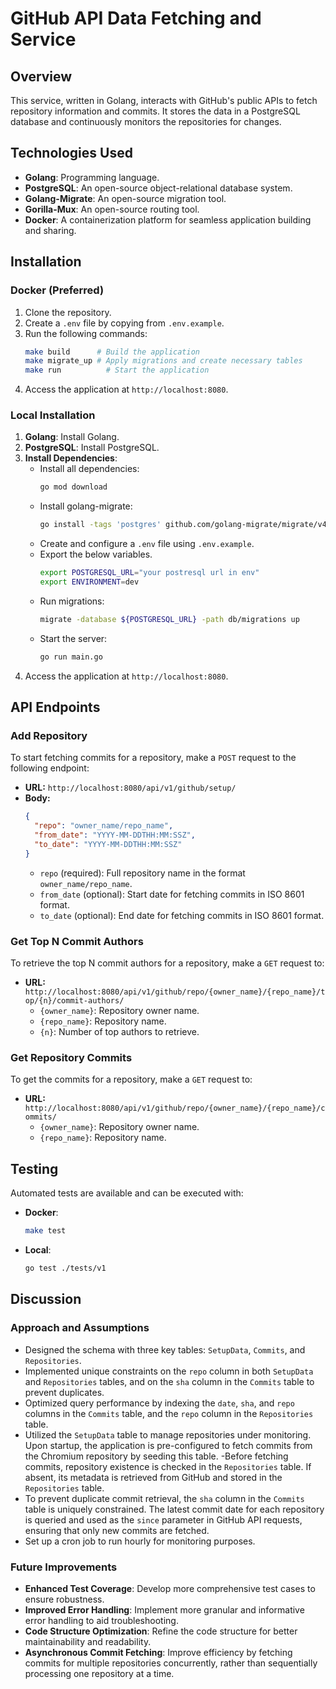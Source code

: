 # GitHub API Data Fetching and Service

## Overview
This service, written in Golang, interacts with GitHub's public APIs to fetch repository information and commits. It stores the data in a PostgreSQL database and continuously monitors the repositories for changes.

## Technologies Used
- **Golang**: Programming language.
- **PostgreSQL**: An open-source object-relational database system.
- **Golang-Migrate**: An open-source migration tool.
- **Gorilla-Mux**: An open-source routing tool.
- **Docker**: A containerization platform for seamless application building and sharing.

## Installation

### Docker (Preferred)
1. Clone the repository.
2. Create a `.env` file by copying from `.env.example`.
3. Run the following commands:
   ```bash
   make build      # Build the application
   make migrate_up # Apply migrations and create necessary tables
   make run          # Start the application
   ```
4. Access the application at `http://localhost:8080`.

### Local Installation
1. **Golang**: Install Golang. 
2. **PostgreSQL**: Install PostgreSQL. 
3. **Install Dependencies**:
   - Install all dependencies:
     ```bash
     go mod download
     ```
   - Install golang-migrate:
     ```bash
     go install -tags 'postgres' github.com/golang-migrate/migrate/v4/cmd/migrate@latest
     ```
   - Create and configure a `.env` file using `.env.example`.
   - Export the below variables.
      ```bash
      export POSTGRESQL_URL="your postresql url in env"
      export ENVIRONMENT=dev
      ```
   - Run migrations:
     ```bash
     migrate -database ${POSTGRESQL_URL} -path db/migrations up
     ```
   - Start the server:
     ```bash
     go run main.go
     ```
4. Access the application at `http://localhost:8080`.

## API Endpoints

### Add Repository

To start fetching commits for a repository, make a `POST` request to the following endpoint:

- **URL:** `http://localhost:8080/api/v1/github/setup/`
- **Body:**
  ```json
  {
    "repo": "owner_name/repo_name",
    "from_date": "YYYY-MM-DDTHH:MM:SSZ",
    "to_date": "YYYY-MM-DDTHH:MM:SSZ"
  }
  ```
  - `repo` (required): Full repository name in the format `owner_name/repo_name`.
  - `from_date` (optional): Start date for fetching commits in ISO 8601 format.
  - `to_date` (optional): End date for fetching commits in ISO 8601 format.

### Get Top N Commit Authors

To retrieve the top N commit authors for a repository, make a `GET` request to:

- **URL:** `http://localhost:8080/api/v1/github/repo/{owner_name}/{repo_name}/top/{n}/commit-authors/`
  - `{owner_name}`: Repository owner name.
  - `{repo_name}`: Repository name.
  - `{n}`: Number of top authors to retrieve.

### Get Repository Commits

To get the commits for a repository, make a `GET` request to:

- **URL:** `http://localhost:8080/api/v1/github/repo/{owner_name}/{repo_name}/commits/`
  - `{owner_name}`: Repository owner name.
  - `{repo_name}`: Repository name.


## Testing

Automated tests are available and can be executed with:

- **Docker**:
  ```bash
  make test
  ```
- **Local**:
  ```bash
  go test ./tests/v1 
  ```

## Discussion

### Approach and Assumptions
  - Designed the schema with three key tables: `SetupData`, `Commits`, and `Repositories`.
  - Implemented unique constraints on the `repo` column in both `SetupData` and `Repositories` tables, and on the `sha` column in the `Commits` table to prevent duplicates.
  - Optimized query performance by indexing the `date`, `sha`, and `repo` columns in the `Commits` table, and the `repo` column in the `Repositories` table.
  - Utilized the `SetupData` table to manage repositories under monitoring. Upon startup, the application is pre-configured to fetch commits from the Chromium repository by seeding this table.
  -Before fetching commits, repository existence is checked in the `Repositories` table. If absent, its metadata is retrieved from GitHub and stored in the `Repositories` table.
  - To prevent duplicate commit retrieval, the `sha` column in the `Commits` table is uniquely constrained. The latest commit date for each repository is queried and used as the `since` parameter in GitHub API requests, ensuring that only new commits are fetched.
  - Set up a cron job to run hourly for monitoring purposes.

### Future Improvements
  - **Enhanced Test Coverage**: Develop more comprehensive test cases to ensure robustness.
  - **Improved Error Handling**: Implement more granular and informative error handling to aid troubleshooting.
  - **Code Structure Optimization**: Refine the code structure for better maintainability and readability.
  - **Asynchronous Commit Fetching**: Improve efficiency by fetching commits for multiple repositories concurrently, rather than sequentially processing one repository at a time.

